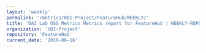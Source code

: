 ```yaml
---
layout: 'weekly'
permalink: '/metrics/HDI-Project/FeatureHub/WEEKLY/'
title: 'DAI Lab OSS Metrics Metrics report for FeatureHub | WEEKLY-REPORT-2019-06-16'
organization: 'HDI-Project'
repository: 'FeatureHub'
current_date: '2019-06-16'
---
```

